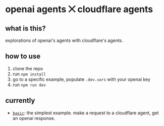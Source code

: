 # openai agents ⨉ cloudflare agents

## what is this?

explorations of openai's agents with cloudflare's agents.

## how to use

1. clone the repo
2. run `npm install`
3. go to a specific example, populate `.dev.vars` with your openai key
4. run `npm run dev`

## currently

- [`basic`](/examples/basic/): the simplest example. make a request to a cloudflare agent, get an openai response.
